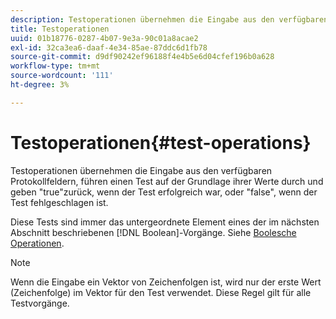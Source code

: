 ```yaml
---
description: Testoperationen übernehmen die Eingabe aus den verfügbaren Protokollfeldern, führen einen Test auf der Grundlage ihrer Werte durch und geben "true"zurück, wenn der Test erfolgreich war, oder "false", wenn der Test fehlgeschlagen ist.
title: Testoperationen
uuid: 01b18776-0287-4b07-9e3a-90c01a8acae2
exl-id: 32ca3ea6-daaf-4e34-85ae-87ddc6d1fb78
source-git-commit: d9df90242ef96188f4e4b5e6d04cfef196b0a628
workflow-type: tm+mt
source-wordcount: '111'
ht-degree: 3%

---
```


# Testoperationen{#test-operations}

Testoperationen übernehmen die Eingabe aus den verfügbaren Protokollfeldern, führen einen Test auf der Grundlage ihrer Werte durch und geben &quot;true&quot;zurück, wenn der Test erfolgreich war, oder &quot;false&quot;, wenn der Test fehlgeschlagen ist.

Diese Tests sind immer das untergeordnete Element eines der im nächsten Abschnitt beschriebenen [!DNL Boolean]-Vorgänge. Siehe [Boolesche Operationen](../../../../home/c-dataset-const-proc/c-conditions/c-test-ops/c-boolean-ops.md#concept-9bee5fb907bb4e37871096aaf48b1baf).

>[!NOTE]
>
>Wenn die Eingabe ein Vektor von Zeichenfolgen ist, wird nur der erste Wert (Zeichenfolge) im Vektor für den Test verwendet. Diese Regel gilt für alle Testvorgänge.

